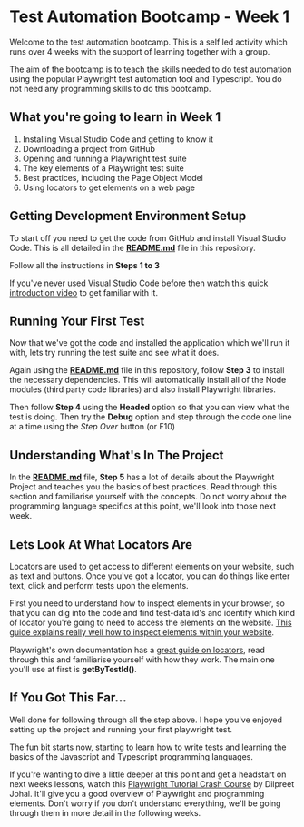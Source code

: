 # Test Automation Bootcamp - **Week 1**
Welcome to the test automation bootcamp. This is a self led activity which runs over 4 weeks with the support of learning together with a group. 

The aim of the bootcamp is to teach the skills needed to do test automation using the popular Playwright test automation tool and Typescript.  You do not need any programming skills to do this bootcamp. 

## What you're going to learn in Week 1
1. Installing Visual Studio Code and getting to know it
2. Downloading a project from GitHub
3. Opening and running a Playwright test suite
4. The key elements of a Playwright test suite
5. Best practices, including the Page Object Model
6. Using locators to get elements on a web page

## Getting Development Environment Setup
To start off you need to get the code from GitHub and install Visual Studio Code. This is all detailed in the [**README.md**](https://github.com/Mindera/tech-accelerator-test-playwright/blob/main/README.md) file in this repository.

Follow all the instructions in **Steps 1 to 3**

If you've never used Visual Studio Code before then watch [this quick introduction video](https://www.youtube.com/watch?v=B-s71n0dHUk) to get familiar with it.

## Running Your First Test
Now that we've got the code and installed the application which we'll run it with, lets try running the test suite and see what it does.

Again using the [**README.md**](https://github.com/Mindera/tech-accelerator-test-playwright/blob/main/README.md) file in this repository, follow **Step 3** to install the necessary dependencies. This will automatically install all of the Node modules (third party code libraries) and also install Playwright libraries. 

Then follow **Step 4** using the **Headed** option so that you can view what the test is doing. Then try the **Debug** option and step through the code one line at a time using the *Step Over* button (or F10)

## Understanding What's In The Project
In the [**README.md**](https://github.com/Mindera/tech-accelerator-test-playwright/blob/main/README.md) file, **Step 5** has a lot of details about the Playwright Project and teaches you the basics of best practices. Read through this section and familiarise yourself with the concepts. Do not worry about the programming language specifics at this point, we'll look into those next week.

## Lets Look At What Locators Are
Locators are used to get access to different elements on your website, such as text and buttons.  Once you've got a locator, you can do things like enter text, click and perform tests upon the elements. 

First you need to understand how to inspect elements in your browser, so that you can dig into the code and find test-data id's and identify which kind of locator you're going to need to access the elements on the website. [This guide explains really well how to inspect elements within your website](https://blog.hubspot.com/website/how-to-inspect).

Playwright's own documentation has a [great guide on locators](https://playwright.dev/docs/locators), read through this and familiarise yourself with how they work. The main one you'll use at first is **getByTestId()**.

## If You Got This Far...

Well done for following through all the step above. I hope you've enjoyed setting up the project and running your first playwright test. 

The fun bit starts now, starting to learn how to write tests and learning the basics of the Javascript and Typescript programming languages.

If you're wanting to dive a little deeper at this point and get a headstart on next weeks lessons, watch this [Playwright Tutorial Crash Course](https://www.youtube.com/watch?v=Ov9e_F8I5zc) by Dilpreet Johal. It'll give you a good overview of Playwright and programming elements. Don't worry if you don't understand everything, we'll be going through them in more detail in the following weeks.
